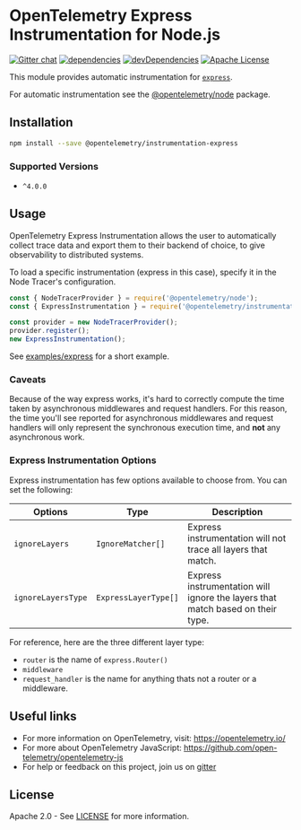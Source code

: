 # OpenTelemetry Express Instrumentation for Node.js
[![Gitter chat][gitter-image]][gitter-url]
[![dependencies][dependencies-image]][dependencies-url]
[![devDependencies][devDependencies-image]][devDependencies-url]
[![Apache License][license-image]][license-image]

This module provides automatic instrumentation for [`express`](https://github.com/expressjs/express).

For automatic instrumentation see the
[@opentelemetry/node](https://github.com/open-telemetry/opentelemetry-js/tree/main/packages/opentelemetry-node) package.

## Installation

```bash
npm install --save @opentelemetry/instrumentation-express
```
### Supported Versions
 - `^4.0.0`

## Usage

OpenTelemetry Express Instrumentation allows the user to automatically collect trace data and export them to their backend of choice, to give observability to distributed systems.

To load a specific instrumentation (express in this case), specify it in the Node Tracer's configuration.
```js
const { NodeTracerProvider } = require('@opentelemetry/node');
const { ExpressInstrumentation } = require('@opentelemetry/instrumentation-express');

const provider = new NodeTracerProvider();
provider.register();
new ExpressInstrumentation();
```

See [examples/express](https://github.com/open-telemetry/opentelemetry-js-contrib/tree/main/examples/express) for a short example.

### Caveats

Because of the way express works, it's hard to correctly compute the time taken by asynchronous middlewares and request handlers. For this reason, the time you'll see reported for asynchronous middlewares and request handlers will only represent the synchronous execution time, and **not** any asynchronous work.

### Express Instrumentation Options

Express instrumentation has few options available to choose from. You can set the following:

| Options | Type | Description |
| ------- | ---- | ----------- |
| `ignoreLayers` | `IgnoreMatcher[]` | Express instrumentation will not trace all layers that match. |
| `ignoreLayersType`| `ExpressLayerType[]` | Express instrumentation will ignore the layers that match based on their type. |

For reference, here are the three different layer type:
  - `router` is the name of `express.Router()`
  - `middleware`
  - `request_handler` is the name for anything thats not a router or a middleware.

## Useful links
- For more information on OpenTelemetry, visit: <https://opentelemetry.io/>
- For more about OpenTelemetry JavaScript: <https://github.com/open-telemetry/opentelemetry-js>
- For help or feedback on this project, join us on [gitter][gitter-url]

## License

Apache 2.0 - See [LICENSE][license-url] for more information.

[gitter-image]: https://badges.gitter.im/open-telemetry/opentelemetry-js.svg
[gitter-url]: https://gitter.im/open-telemetry/opentelemetry-node?utm_source=badge&utm_medium=badge&utm_campaign=pr-badge&utm_content=badge
[license-url]: https://github.com/open-telemetry/opentelemetry-js-contrib/blob/main/LICENSE
[license-image]: https://img.shields.io/badge/license-Apache_2.0-green.svg?style=flat
[dependencies-image]: https://david-dm.org/open-telemetry/opentelemetry-js-contrib/status.svg?path=packages/opentelemetry-instrumentation-express
[dependencies-url]: https://david-dm.org/open-telemetry/opentelemetry-js-contrib?path=packages%2Fopentelemetry-instrumentation-express
[devDependencies-image]: https://david-dm.org/open-telemetry/opentelemetry-js-contrib/dev-status.svg?path=packages/opentelemetry-instrumentation-express
[devDependencies-url]: https://david-dm.org/open-telemetry/opentelemetry-js-contrib?path=packages%2Fopentelemetry-instrumentation-express&type=dev
